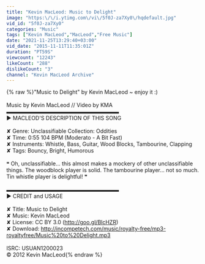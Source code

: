 ```yaml
---
title: "Kevin MacLeod: Music to Delight"
image: "https:\/\/i.ytimg.com\/vi\/5f0J-za7Xy0\/hqdefault.jpg"
vid_id: "5f0J-za7Xy0"
categories: "Music"
tags: ["Kevin MacLeod","MacLeod","Free Music"]
date: "2021-11-25T13:29:40+03:00"
vid_date: "2015-11-11T11:35:01Z"
duration: "PT59S"
viewcount: "12243"
likeCount: "288"
dislikeCount: "3"
channel: "Kevin MacLeod Archive"
---
```

{% raw %}&quot;Music to Delight&quot; by Kevin MacLeod ~ enjoy it :)<br /><br />Music by Kevin MacLeod // Video by KMA<br />▬▬▬▬▬▬▬▬▬▬▬▬▬▬▬▬▬▬▬▬▬<br />► MACLEOD'S DESCRIPTION OF THIS SONG<br /><br />✘ Genre: Unclassifiable Collection: Oddities <br />✘ Time: 0:55 104 BPM (Moderato - A Bit Fast) <br />✘ Instruments: Whistle, Bass, Guitar, Wood Blocks, Tambourine, Clapping<br />✘ Tags: Bouncy, Bright, Humorous<br /><br />❝ Oh, unclassifiable... this almost makes a mockery of other unclassifiable things. The woodblock player is solid. The tambourine player... not so much. Tin whistle player is delightful! ❞<br /><br />▬▬▬▬▬▬▬▬▬▬▬▬▬▬▬▬▬▬▬▬▬<br />► CREDIT and USAGE<br /><br />✘ Title: Music to Delight<br />✘ Music: Kevin MacLeod<br />✘ License: CC BY 3.0 (<a rel="nofollow" target="blank" href="http://goo.gl/BlcHZR)">http://goo.gl/BlcHZR)</a><br />✘ Download: <a rel="nofollow" target="blank" href="http://incompetech.com/music/royalty-free/mp3-royaltyfree/Music%20to%20Delight.mp3">http://incompetech.com/music/royalty-free/mp3-royaltyfree/Music%20to%20Delight.mp3</a><br /><br />ISRC: USUAN1200023<br />© 2012 Kevin MacLeod{% endraw %}
